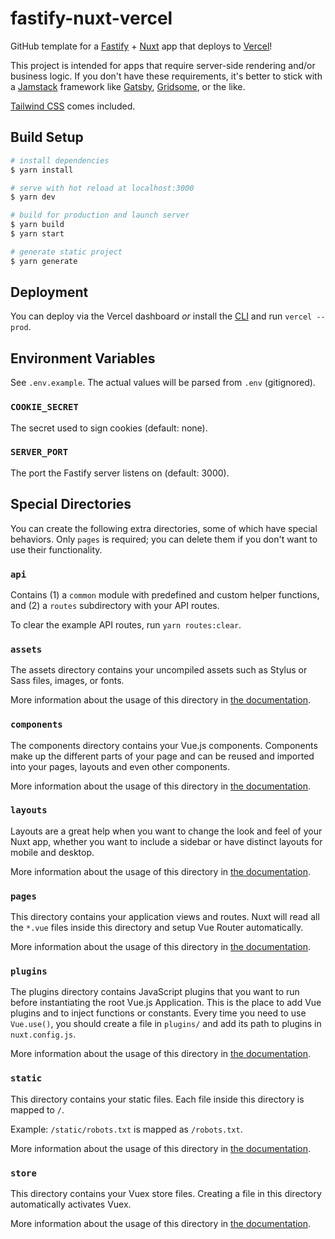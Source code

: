 # fastify-nuxt-vercel

GitHub template for a [Fastify](https://www.fastify.io/) + [Nuxt](https://nuxtjs.org/) app that deploys to [Vercel](https://vercel.com)!

This project is intended for apps that require server-side rendering and/or business logic. If you don't have these requirements, it's better to stick with a [Jamstack](https://jamstack.org/) framework like [Gatsby](https://www.gatsbyjs.com/), [Gridsome](https://gridsome.org/), or the like.

[Tailwind CSS](https://tailwindcss.com/) comes included.

## Build Setup

```bash
# install dependencies
$ yarn install

# serve with hot reload at localhost:3000
$ yarn dev

# build for production and launch server
$ yarn build
$ yarn start

# generate static project
$ yarn generate
```

## Deployment

You can deploy via the Vercel dashboard *or* install the [CLI](https://vercel.com/cli) and run `vercel --prod`.

## Environment Variables

See `.env.example`. The actual values will be parsed from `.env` (gitignored).

### `COOKIE_SECRET`

The secret used to sign cookies (default: none).

### `SERVER_PORT`

The port the Fastify server listens on (default: 3000).

## Special Directories

You can create the following extra directories, some of which have special behaviors. Only `pages` is required; you can delete them if you don't want to use their functionality.

### `api`

Contains (1) a `common` module with predefined and custom helper functions, and (2) a `routes` subdirectory with your API routes.

To clear the example API routes, run `yarn routes:clear`.

### `assets`

The assets directory contains your uncompiled assets such as Stylus or Sass files, images, or fonts.

More information about the usage of this directory in [the documentation](https://nuxtjs.org/docs/2.x/directory-structure/assets).

### `components`

The components directory contains your Vue.js components. Components make up the different parts of your page and can be reused and imported into your pages, layouts and even other components.

More information about the usage of this directory in [the documentation](https://nuxtjs.org/docs/2.x/directory-structure/components).

### `layouts`

Layouts are a great help when you want to change the look and feel of your Nuxt app, whether you want to include a sidebar or have distinct layouts for mobile and desktop.

More information about the usage of this directory in [the documentation](https://nuxtjs.org/docs/2.x/directory-structure/layouts).

### `pages`

This directory contains your application views and routes. Nuxt will read all the `*.vue` files inside this directory and setup Vue Router automatically.

More information about the usage of this directory in [the documentation](https://nuxtjs.org/docs/2.x/get-started/routing).

### `plugins`

The plugins directory contains JavaScript plugins that you want to run before instantiating the root Vue.js Application. This is the place to add Vue plugins and to inject functions or constants. Every time you need to use `Vue.use()`, you should create a file in `plugins/` and add its path to plugins in `nuxt.config.js`.

More information about the usage of this directory in [the documentation](https://nuxtjs.org/docs/2.x/directory-structure/plugins).

### `static`

This directory contains your static files. Each file inside this directory is mapped to `/`.

Example: `/static/robots.txt` is mapped as `/robots.txt`.

More information about the usage of this directory in [the documentation](https://nuxtjs.org/docs/2.x/directory-structure/static).

### `store`

This directory contains your Vuex store files. Creating a file in this directory automatically activates Vuex.

More information about the usage of this directory in [the documentation](https://nuxtjs.org/docs/2.x/directory-structure/store).
